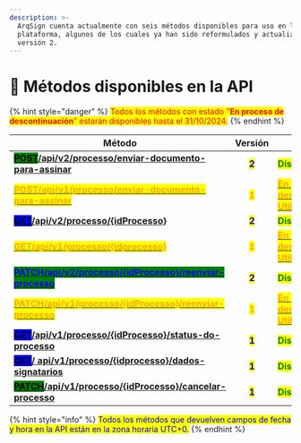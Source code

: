 ```yaml
---
description: >-
  ArqSign cuenta actualmente con seis métodos disponibles para uso en la
  plataforma, algunos de los cuales ya han sido reformulados y actualizados a la
  versión 2.
---
```


# 🔳 Métodos disponibles en la API

{% hint style="danger" %}
<mark style="color:red;">Todos los métodos con estado "</mark><mark style="color:red;">**En proceso de descontinuación**</mark><mark style="color:red;">" estarán disponibles hasta el 31/10/2024.</mark>
{% endhint %}

<table><thead><tr><th width="439">Método</th><th width="111" align="center">Versión</th><th>Estado</th></tr></thead><tbody><tr><td><a href="https://arquivar.gitbook.io/manual-arqsign-2.0.0/administracao/integracoes/metodos-disponiveis-na-api/post-api-v2-processo-enviar-documento-para-assinar"><mark style="background-color:green;"><strong>POST</strong></mark><strong>/api/v2/processo/enviar-documento-para-assinar</strong></a></td><td align="center"><mark style="color:blue;"><strong>2</strong></mark></td><td><mark style="color:green;"><strong>Disponible</strong></mark></td></tr><tr><td><a href="post-api-v1-processo-enviar-documento-para-assinar.md"><mark style="color:orange;"><strong>POST/api​/v1​/processo​/enviar-documento-para-assinar</strong></mark></a>   </td><td align="center"><mark style="color:orange;"><strong>1</strong></mark></td><td><a href="https://app.gitbook.com/o/Ai1YjbPQxIuvTaVzoZ4H/s/KJq1WMrQrw0YrNo4VonS/~/changes/73/administracao/integracoes/metodos-disponibles-en-la-api/post-api-v2-processo-enviar-documento-para-assinar"><mark style="color:orange;"><strong>En proceso de descontinuación. Utilizar V2.</strong></mark></a></td></tr><tr><td><a href="https://arquivar.gitbook.io/manual-arqsign-2.0.0/administracao/integracoes/metodos-disponiveis-na-api/get-api-v2-processo-idprocesso"><mark style="background-color:blue;"><strong>GET</strong></mark><strong>/api/v2/processo/{idProcesso}</strong></a></td><td align="center"><mark style="color:blue;"><strong>2</strong></mark></td><td><mark style="color:green;"><strong>Disponibe</strong></mark></td></tr><tr><td><a href="get-api-v1-processo-idprocesso.md"><mark style="color:orange;"><strong>GET​/api​/v1​/processo​/{idprocesso}</strong></mark></a></td><td align="center"><mark style="color:orange;"><strong>1</strong></mark></td><td><a href="https://app.gitbook.com/o/Ai1YjbPQxIuvTaVzoZ4H/s/KJq1WMrQrw0YrNo4VonS/~/changes/73/administracao/integracoes/metodos-disponibles-en-la-api/post-api-v2-processo-enviar-documento-para-assinar"><mark style="color:orange;"><strong>En proceso de descontinuación. Utilizar V2.</strong></mark></a></td></tr><tr><td><a href="patch-api-v2-processo-idprocesso-reenviar-processo.md"><mark style="color:blue;background-color:green;"><strong>PATCH/</strong><strong>api/v2/processo/{idProcesso}/reenviar-processo</strong></mark></a></td><td align="center"><mark style="color:blue;"><strong>2</strong></mark></td><td><mark style="color:green;"><strong>Disponible</strong></mark></td></tr><tr><td><a href="patch-api-v1-processo-idprocesso-reenviar-processo.md"><mark style="color:orange;"><strong>PATCH/api/v1/processo/{idProcesso}/reenviar-processo</strong></mark></a></td><td align="center"><mark style="color:orange;"><strong>1</strong></mark></td><td><a href="https://app.gitbook.com/o/Ai1YjbPQxIuvTaVzoZ4H/s/KJq1WMrQrw0YrNo4VonS/~/changes/73/administracao/integracoes/metodos-disponibles-en-la-api/post-api-v2-processo-enviar-documento-para-assinar"><mark style="color:orange;"><strong>En proceso de descontinuación. Utilizar V2.</strong></mark></a></td></tr><tr><td><a href="get-api-v1-processo-idprocesso-status-do-processo.md"><mark style="background-color:blue;"><strong>GET</strong></mark><strong>/api/v1/processo/{idProcesso}/status-do-processo</strong></a></td><td align="center"><mark style="color:blue;"><strong>1</strong></mark></td><td><mark style="color:green;"><strong>Disponible</strong></mark></td></tr><tr><td><a href="get-api-v1-processo-idprocesso-dados-signatarios.md"><mark style="background-color:blue;"><strong>GET</strong></mark><strong>/ api/v1/processo/{idprocesso}/dados-signatarios</strong></a></td><td align="center"><mark style="color:blue;"><strong>1</strong></mark></td><td><mark style="color:green;"><strong>Disponible</strong></mark></td></tr><tr><td><a href="patch-api-v1-processo-idprocesso-cancelar-processo.md"><mark style="background-color:green;"><strong>PATCH</strong></mark><strong>/api/v1/processo/{idProcesso}/cancelar-processo</strong></a></td><td align="center"><mark style="color:blue;"><strong>1</strong></mark></td><td><mark style="color:green;"><strong>Disponible</strong></mark></td></tr></tbody></table>

{% hint style="info" %}
<mark style="color:blue;">Todos los métodos que devuelven campos de fecha y hora en la API están en la zona horaria UTC+0.</mark>
{% endhint %}

